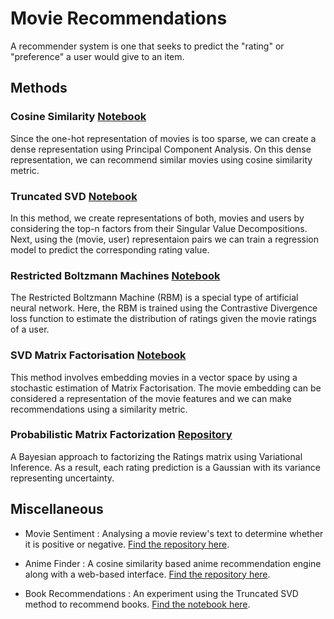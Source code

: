 # Movie Recommendations
A recommender system is one that seeks to predict the "rating" or "preference" a user would give to an item. 

## Methods



### Cosine Similarity [Notebook](./notebooks/Recommending%20movies%20using%20Cosine%20similarity.ipynb)

Since the one-hot representation of movies is too sparse, we can create a dense representation using Principal Component Analysis. On this dense representation, we can recommend similar movies using cosine similarity metric.

### Truncated SVD [Notebook](./notebooks/Recommending%20movies%20using%20Truncated%20SVD.ipynb)

In this method, we create representations of both, movies and users by considering the top-n factors from their Singular Value Decompositions. Next, using the (movie, user) representaion pairs we can train a regression model to predict the corresponding rating value.

### Restricted Boltzmann Machines [Notebook](./notebooks/Recommending%20movies%20using%20Restricted%20Boltzmann%20Machines.ipynb)

The Restricted Boltzmann Machine (RBM) is a special type of artificial neural network. Here, the RBM is trained using the  Contrastive Divergence loss function to estimate the distribution of ratings given the movie ratings of a user.

### SVD Matrix Factorisation [Notebook](./notebooks/Recommending%20movies%20using%20SVD%20Matrix%20Factorisation.ipynb)

This method involves embedding movies in a vector space by using a stochastic estimation of Matrix Factorisation. The movie embedding can be considered a representation of the movie features and we can make recommendations using a similarity metric.


### Probabilistic Matrix Factorization [Repository](https://github.com/saurabhmathur96/variational-collaborative-filtering)

A Bayesian approach to factorizing the Ratings matrix using Variational Inference. As a result, each rating prediction is a Gaussian with its variance representing uncertainty.


## Miscellaneous

- Movie Sentiment : Analysing a movie review's text to determine whether it is positive or negative. [Find the repository here](https://github.com/saurabhmathur96/movie-sentiment).

- Anime Finder : A cosine similarity based anime recommendation engine along with a web-based interface. [Find the repository here](https://github.com/saurabhmathur96/Anime-Finder).

- Book Recommendations : An experiment using the Truncated SVD method to recommend books. [Find the notebook  here](http://nbviewer.jupyter.org/github/saurabhmathur96/jupyter-notebooks/blob/master/Book%20Recommendation.ipynb).
